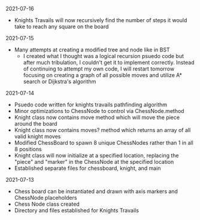 2021-07-16
- Knights Travails will now recursively find the number of steps it would take to reach any square on the board

2021-07-15
- Many attempts at creating a modified tree and node like in BST
  - I created what I thought was a logical recursion psuedo code but after much tribulation, I couldn't get it to implement correctly. Instead of continuing to attempt my own code, I will restart tomorrow focusing on creating a graph of all possible moves and utilize A* search or Dijkstra's algorithm

2021-07-14
- Psuedo code written for knights travails pathfinding algorithm
- Minor optimizations to ChessNode to control via ChessNode.method
- Knight class now contains move method which will move the piece around the board
- Knight class now contains moves? method which returns an array of all valid knight moves
- Modified ChessBoard to spawn 8 unique ChessNodes rather than 1 in all 8 positions
- Knight class will now initialize at a specified location, replacing the "piece" and "marker" in the ChessNode at the specified location
- Established separate files for chessboard, knight, and main

2021-07-13
- Chess board can be instantiated and drawn with axis markers and ChessNode placeholders
- Chess Node class created
- Directory and files established for Knights Travails